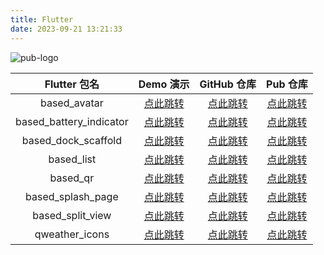 ```yaml
---
title: Flutter
date: 2023-09-21 13:21:33
---
```


![pub-logo](https://pub.dev/static/hash-tihrt5d6/img/pub-dev-logo.svg)

|      Flutter 包名       |                     Demo 演示                      |                                              GitHub 仓库                                              |                           Pub 仓库                           |
| :---------------------: | :------------------------------------------------: | :---------------------------------------------------------------------------------------------------: | :----------------------------------------------------------: |
|      based_avatar       |  [点此跳转](https://note-of-me.top/based_widget/)  |      [点此跳转](https://github.com/Cierra-Runis/based_widget/tree/master/packages/based_avatar)       |      [点此跳转](https://pub.dev/packages/based_avatar)       |
| based_battery_indicator |  [点此跳转](https://note-of-me.top/based_widget/)  | [点此跳转](https://github.com/Cierra-Runis/based_widget/tree/master/packages/based_battery_indicator) | [点此跳转](https://pub.dev/packages/based_battery_indicator) |
|   based_dock_scaffold   |  [点此跳转](https://note-of-me.top/based_widget/)  |   [点此跳转](https://github.com/Cierra-Runis/based_widget/tree/master/packages/based_dock_scaffold)   |   [点此跳转](https://pub.dev/packages/based_dock_scaffold)   |
|       based_list        |  [点此跳转](https://note-of-me.top/based_widget/)  |      [点此跳转](https://github.com/Cierra-Runis/based_widget/tree/master/packages/based_widget)       |       [点此跳转](https://pub.dev/packages/based_list)        |
|        based_qr         |  [点此跳转](https://note-of-me.top/based_widget/)  |        [点此跳转](https://github.com/Cierra-Runis/based_widget/tree/master/packages/based_qr)         |        [点此跳转](https://pub.dev/packages/based_qr)         |
|    based_splash_page    |  [点此跳转](https://note-of-me.top/based_widget/)  |    [点此跳转](https://github.com/Cierra-Runis/based_widget/tree/master/packages/based_splash_page)    |    [点此跳转](https://pub.dev/packages/based_splash_page)    |
|    based_split_view     |  [点此跳转](https://note-of-me.top/based_widget/)  |    [点此跳转](https://github.com/Cierra-Runis/based_widget/tree/master/packages/based_split_view)     |    [点此跳转](https://pub.dev/packages/based_split_view)     |
|     qweather_icons      | [点此跳转](https://note-of-me.top/qweather_icons/) |                      [点此跳转](https://github.com/Cierra-Runis/qweather_icons)                       |     [点此跳转](https://pub.dev/packages/qweather_icons)      |
